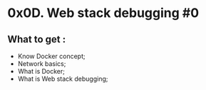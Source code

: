 # 0x0D. Web stack debugging #0
## What to get :
* Know Docker concept;
* Network basics; 
* What is Docker;
* What is Web stack debugging;
